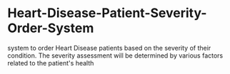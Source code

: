 # Heart-Disease-Patient-Severity-Order-System
system to order Heart Disease patients based on the severity of their condition. The severity assessment will be determined by various factors related to the patient's health
